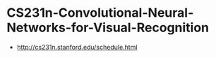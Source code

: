 # CS231n-Convolutional-Neural-Networks-for-Visual-Recognition

- http://cs231n.stanford.edu/schedule.html
